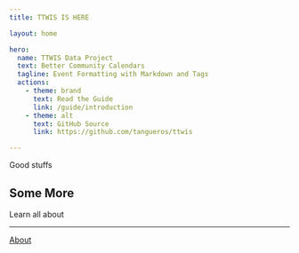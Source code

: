 ```yaml
---
title: TTWIS IS HERE

layout: home

hero:
  name: TTWIS Data Project
  text: Better Community Calendars
  tagline: Event Formatting with Markdown and Tags
  actions:
    - theme: brand
      text: Read the Guide
      link: /guide/introduction
    - theme: alt
      text: GitHub Source
      link: https://github.com/tangueros/ttwis

---
```


Good stuffs

## Some More

Learn all about

---

[About](/about)
